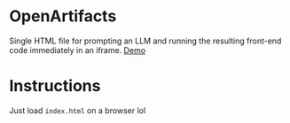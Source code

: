 # OpenArtifacts

Single HTML file for prompting an LLM and running the resulting front-end code immediately in an iframe. [Demo](http://mayfer.github.io/open-artifacts/)

# Instructions

Just load `index.html` on a browser lol
